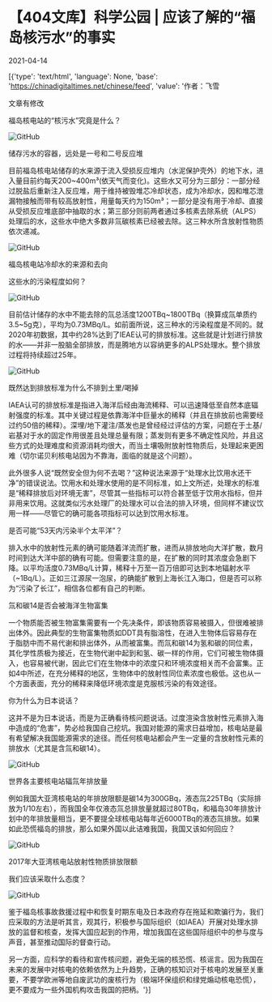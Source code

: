 # 【404文库】科学公园 | 应该了解的“福岛核污水”的事实

2021-04-14

[{'type': 'text/html', 'language': None, 'base': 'https://chinadigitaltimes.net/chinese/feed', 'value': '作者：飞雪

文章有修改

福岛核电站的“核污水”究竟是什么？

![GitHub](https://chinadigitaltimes.net/chinese/files/2021/04/post-664833-607693345c7b1.)

储存污水的容器，远处是一号和二号反应堆

目前福岛核电站储存的水来源于流入受损反应堆内（水泥保护壳外）的地下水，进入量目前约每天200~400m³(依天气而变化)。这些水又可分为三部分：一部分经过脱盐后重新注入反应堆，用于维持被毁堆芯冷却状态，成为冷却水，因和堆芯泄漏物接触而带有较高放射性，用量每天约为150m³；一部分是没有用于冷却、直接从受损反应堆底部中抽取的水；第三部分则前两者通过多核素去除系统（ALPS）处理后的水，这些水中绝大多数非氚碳核素已经被去除。这三种水所含放射性物质依次递减。

![GitHub](https://chinadigitaltimes.net/chinese/files/2021/04/post-664833-60769334a9868.)

福岛核电站冷却水的来源和去向

这些水的污染程度如何？

![GitHub](https://chinadigitaltimes.net/chinese/files/2021/04/post-664833-607693350544c.)

目前估计储存的水中不能去除的氚总活度1200TBq~1800TBq（换算成氚单质约3.5~5g克），平均为0.73MBq/L。如前面所说，这三种水的污染程度是不同的。就2020年初数据，其中约28%达到了IEAE认可的排放标准。这些就是计划进行排放的水——并非一股脑全部排放，而是腾地方以容纳更多的ALPS处理水。整个排放过程将持续超过25年。

![GitHub](https://chinadigitaltimes.net/chinese/files/2021/04/post-664833-60769335639f3.)

既然达到排放标准为什么不排到土里/喝掉

IAEA认可的排放标准是指进入海洋后经由海流稀释、可以迅速降低至自然本底辐射强度的标准。其中关键过程是依靠海洋中巨量水的稀释（并且在排放前也需要经过约50倍的稀释）。深埋/地下灌注/蒸发也是曾经经过评估的方案，问题在于土基/岩基对于水的固定作用很差且处理总量有限；蒸发则有更多不确定性风险，并且这些方式的处理难度和资源消耗均很大，而当土壤吸附放射性物质后，处理起来更困难（切尔诺贝利核电站因为不靠海，面临的就是这个问题）。

此外很多人说“既然安全但为何不去喝？”这种说法来源于“处理水比饮用水还干净”的错误说法。饮用水和处理水使用的是不同标准，如上文所述，处理水的标准是“稀释排放后对环境无害”，尽管其一些指标可以符合甚至低于饮用水指标，但并非用来饮用。这就类似污水处理厂的处理水可以合法的排入环境，但同样不建议饮用一样——尽管它的确可能各项指标可以达到饮用水标准。

是否可能“53天内污染半个太平洋”？

排入水中的放射性元素的确可能随着洋流而扩散，进而从排放地向大洋扩散，数月时间到达大洋中部的确有可能。但需要注意的是，在扩散的同时其浓度会急剧下降。以平均活度0.73MBq/L计算，稀释十万至一百万倍即可达到本地辐射水平（~1Bq/L）。正如三江源尿一泡尿，的确能扩散到上海长江入海口，但是否可以称为“污染了长江”，相信各位都有自己的判断。

氚和碳14是否会被海洋生物富集

一个物质能否被生物富集需要有一个先决条件，即该物质容易被摄入，但很难被排出体外。因此典型的生物富集物质如DDT具有脂溶性，在进入生物体后容易存在于脂肪中而不易代谢和排出体外，从而被富集。而氚和碳14为氢和碳的同位素，其化学性质极为接近，在生物代谢中起到和氢、碳一样的作用，它们可被生物体摄入，也容易被代谢，因此它们在生物体中的浓度只和环境浓度相关而不会富集。正如4中所述，在充分稀释的地区，生物体中的放射性同位素浓度也极低。这也从一个方面表面，充分的稀释来降低环境浓度是克服核污染的有效途径。

你为什么为日本说话？

这并不是为日本说话，而是为正确看待核问题说话。过度渲染含放射性元素排入海中造成的“危害”，势必给我国自己挖坑。我国对能源的需求日益增加，核电站是最有希望解决我国能源需求的途径。而任何核电站都会产生一定量的含放射性元素的排放水（尤其是含氚和碳14）。

![GitHub](https://chinadigitaltimes.net/chinese/files/2021/04/post-664833-60769335c1e93.)

世界各主要核电站辐氚年排放量

例如我国大亚湾核电站的年排放限额是碳14为300GBq，液态氚225TBq（实际排放为1/10左右），而我国全年仅液态氚总排放量就超过80TBq，和福岛30年排放计划中的年排放量相当，更不要提全球核电站每年近6000TBq的液态氚排放。如果如此恐慌福岛的排放，那么如果外国以此诘难我国，我国又该如何回应？

![GitHub](https://chinadigitaltimes.net/chinese/files/2021/04/post-664833-607693362e73d.)

2017年大亚湾核电站放射性物质排放限额

我们应该采取什么态度？

![GitHub](https://chinadigitaltimes.net/chinese/files/2021/04/post-664833-6076933665425.)

鉴于福岛核事故救援过程中和恢复时期东电及日本政府存在拖延和欺骗行为，我们应采取的方法是听其言，观其行，积极参与国际组织（如IAEA）开展对处理水排放的监督和核查，发挥大国应起到的作用，增加我国在这些国际组织中的参与度与声音，甚至推动国际的督查行动。

另一方面，应科学的看待和宣传核问题，避免无端的核恐慌、核谣言。因为我国在未来的发展中对核电的依赖依然为上升趋势，正确的核知识对于核电的发展至关重要，不要学欧洲等地自废武功的废核行为（极端环保组织和绿党煽动核电恐慌），更不要成为一些外国机构攻击我国的把柄。'}]